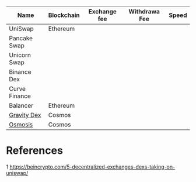 |Name               |Blockchain       |Exchange fee      | Withdrawa Fee    | Speed         |
|-------------------|-----------------|------------------|------------------|---------------|
|UniSwap            |Ethereum         |                  |                  |               |
|Pancake Swap       |
|Unicorn Swap
|Binance Dex        |
|Curve Finance      |
|Balancer           | Ethereum
|[Gravity Dex](https://cosmos.network/gravity-dex/)        | Cosmos
| [Osmosis](https://app.osmosis.zone/)            | Cosmos

# References
1 https://beincrypto.com/5-decentralized-exchanges-dexs-taking-on-uniswap/
